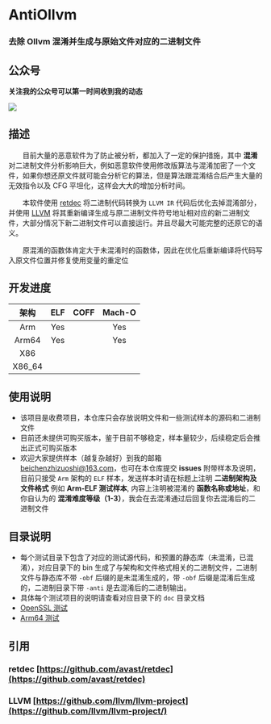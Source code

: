 # AntiOllvm

### 去除 Ollvm 混淆并生成与原始文件对应的二进制文件

## 公众号

**关注我的公众号可以第一时间收到我的动态**

![](https://cdn.jsdelivr.net/gh/sanfengAndroid/sanfengAndroid.github.io@main/images/wechat_channel.png)

## 描述

&emsp;&emsp;目前大量的恶意软件为了防止被分析，都加入了一定的保护措施，其中 **混淆** 对二进制文件分析影响巨大，例如恶意软件使用修改版算法与混淆加密了一个文件，如果你想还原文件就可能会分析它的算法，但是算法跟混淆结合后产生大量的无效指令以及 CFG 平坦化，这样会大大的增加分析时间。

&emsp;&emsp;本软件使用 [retdec](https://github.com/avast/retdec) 将二进制代码转换为 `LLVM IR` 代码后优化去掉混淆部分，并使用 [LLVM](https://github.com/llvm/llvm-project) 将其重新编译生成与原二进制文件符号地址相对应的新二进制文件，大部分情况下新二进制文件可以直接运行。并且尽最大可能完整的还原它的语义。

&emsp;&emsp;原混淆的函数体肯定大于未混淆时的函数体，因此在优化后重新编译将代码写入原文件位置并修复使用变量的重定位

## 开发进度

|  架构  | ELF | COFF | Mach-O |
| :----: | :-: | :--: | :----: |
|  Arm   | Yes |      |   Yes  |
| Arm64  | Yes |      |   Yes  |
|  X86   |     |      |        |
| X86_64 |     |      |        |

## 使用说明

- 该项目是收费项目，本仓库只会存放说明文件和一些测试样本的源码和二进制文件
- 目前还未提供可购买版本，鉴于目前不够稳定，样本量较少，后续稳定后会推出正式可购买版本
- 欢迎大家提供样本（越复杂越好）到我的邮箱 [beichenzhizuoshi@163.com](https://mail.163.com/)，也可在本仓库提交 **issues** 附带样本及说明，目前只接受 `Arm` 架构的 `ELF` 样本，发送样本时请在标题上注明 **二进制架构及文件格式** 例如 **Arm-ELF 测试样本**, 内容上注明被混淆的 **函数名称或地址**，和你自认为的 **混淆难度等级（1-3）**，我会在去混淆通过后回复你去混淆后的二进制文件

## 目录说明

- 每个测试目录下包含了对应的测试源代码，和预置的静态库（未混淆，已混淆），对应目录下的 bin 生成了与架构和文件格式相关的二进制文件，二进制文件与静态库不带 `-obf` 后缀的是未混淆生成的，带 `-obf` 后缀是混淆后生成的，二进制目录下带 `-anti` 是去混淆后的二进制输出。
- 具体每个测试项目的说明请查看对应目录下的 `doc` 目录文档
- [OpenSSL 测试](OpenSSLTest/doc/README_CN.md)
- [Arm64 测试](Arm64Test/README_CN.md)

## 引用

### retdec [https://github.com/avast/retdec](https://github.com/avast/retdec)

### LLVM [https://github.com/llvm/llvm-project](https://github.com/llvm/llvm-project/)
